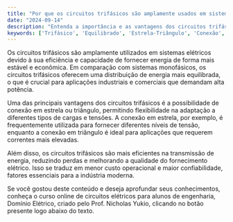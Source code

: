 ```yaml
---
title: "Por que os circuitos trifásicos são amplamente usados em sistemas elétricos?"
date: "2024-09-14"
description: "Entenda a importância e as vantagens dos circuitos trifásicos em sistemas elétricos."
keywords: ['Trifásico', 'Equilibrado', 'Estrela-Triângulo', 'Conexão', 'Aplicação']
---
```


Os circuitos trifásicos são amplamente utilizados em sistemas elétricos devido à sua eficiência e capacidade de fornecer energia de forma mais estável e econômica. Em comparação com sistemas monofásicos, os circuitos trifásicos oferecem uma distribuição de energia mais equilibrada, o que é crucial para aplicações industriais e comerciais que demandam alta potência. 

Uma das principais vantagens dos circuitos trifásicos é a possibilidade de conexão em estrela ou triângulo, permitindo flexibilidade na adaptação a diferentes tipos de cargas e tensões. A conexão em estrela, por exemplo, é frequentemente utilizada para fornecer diferentes níveis de tensão, enquanto a conexão em triângulo é ideal para aplicações que requerem correntes mais elevadas.

Além disso, os circuitos trifásicos são mais eficientes na transmissão de energia, reduzindo perdas e melhorando a qualidade do fornecimento elétrico. Isso se traduz em menor custo operacional e maior confiabilidade, fatores essenciais para a indústria moderna.

Se você gostou deste conteúdo e deseja aprofundar seus conhecimentos, conheça o curso online de circuitos elétricos para alunos de engenharia, Domínio Elétrico, criado pelo Prof. Nicholas Yukio, clicando no botão presente logo abaixo do texto.